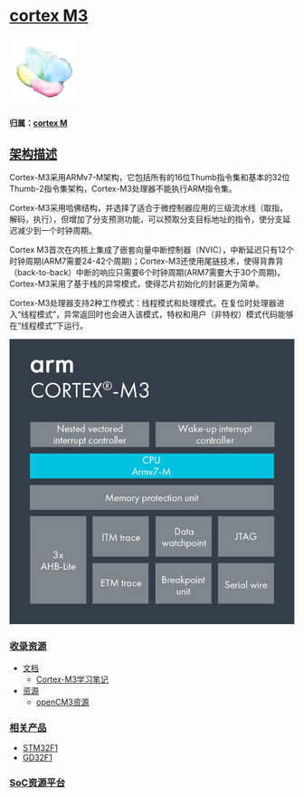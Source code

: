 ﻿# [cortex M3](https://github.com/sochub/CM3)
[![sites](SoC/SoC.png)](http://www.qitas.cn) 
#### 归属：[cortex M](https://github.com/sochub/CM)

## [架构描述](https://github.com/sochub/CM3/wiki) 

Cortex-M3采用ARMv7-M架构，它包括所有的16位Thumb指令集和基本的32位Thumb-2指令集架构，Cortex-M3处理器不能执行ARM指令集。

Cortex-M3采用哈佛结构，并选择了适合于微控制器应用的三级流水线（取指，解码，执行），但增加了分支预测功能，可以预取分支目标地址的指令，使分支延迟减少到一个时钟周期。

Cortex M3首次在内核上集成了嵌套向量中断控制器（NVIC），中断延迟只有12个时钟周期(ARM7需要24-42个周期)；Cortex-M3还使用尾链技术，使得背靠背（back-to-back）中断的响应只需要6个时钟周期(ARM7需要大于30个周期)。Cortex-M3采用了基于栈的异常模式，使得芯片初始化的封装更为简单。

Cortex-M3处理器支持2种工作模式：线程模式和处理模式。在复位时处理器进入“线程模式”，异常返回时也会进入该模式，特权和用户（非特权）模式代码能够在“线程模式”下运行。

[![sites](SoC/Cortex-M3.png)](https://developer.arm.com/ip-products/processors/cortex-m/cortex-m3) 
### [收录资源](https://github.com/sochub/CM3)

* [文档](docs/)
    * [Cortex-M3学习笔记](docs/Cortex-M3.pdf)
* [资源](src/)
    * [openCM3资源](src/openCM3)

### [相关产品](https://github.com/sochub)

* [STM32F1](https://github.com/sochub/STM32F1)
* [GD32F1](https://github.com/sochub/AMD)

###  [SoC资源平台](https://github.com/sochub)